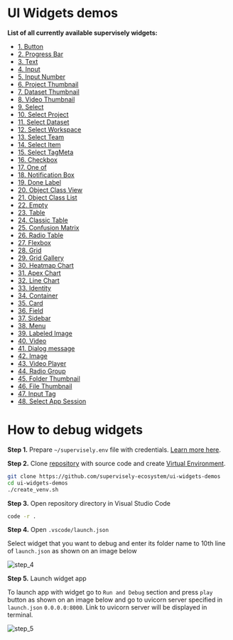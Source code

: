 # UI Widgets demos

**List of all currently available supervisely widgets:**

  - [1. Button](/001_button/README.md)
  - [2. Progress Bar](/002_progress_bar/README.md)
  - [3. Text](/003_text/README.md)
  - [4. Input](/004_input/README.md)
  - [5. Input Number](/005_input_number/README.md)
  - [6. Project Thumbnail](/006_project_thumbnail/README.md)
  - [7. Dataset Thumbnail](/007_dataset_thumbnail/README.md)
  - [8. Video Thumbnail](/008_video_thumbnail/README.md)
  - [9. Select](/009_select/README.md)
  - [10. Select Project](/010_select_project/README.md)
  - [11. Select Dataset](/011_select_dataset/README.md)
  - [12. Select Workspace](/012_select_workspace/README.md)
  - [13. Select Team](/013_select_team/README.md)
  - [14. Select Item](/014_select_item/README.md)
  - [15. Select TagMeta](/015_select_tag_meta/README.md)
  - [16. Checkbox](/016_checkbox/README.md)
  - [17. One of](/017_one_of/README.md)
  - [18. Notification Box](/018_notification_box/README.md)
  - [19. Done Label](/019_done_label/README.md)
  - [20. Object Class View](/020_object_class_view/README.md)
  - [21. Object Class List](/021_object_classes_list/README.md)
  - [22. Empty](/022_empty/README.md)
  - [23. Table](/023_table/README.md)
  - [24. Classic Table](/024_classic_table/README.md)
  - [25. Confusion Matrix](/025_confusion_matrix/README.md)
  - [26. Radio Table](/026_radio_table/README.md)
  - [27. Flexbox](/027_flexbox/README.md)
  - [28. Grid](/028_grid/README.md)
  - [29. Grid Gallery](/029_grid_gallery/README.md)
  - [30. Heatmap Chart](/030_heatmap_chart/README.md)
  - [31. Apex Chart](/031_apex_chart/README.md)
  - [32. Line Chart](/032_line_chart/README.md)
  - [33. Identity](/033_identity/README.md)
  - [34. Container](/034_container/README.md)
  - [35. Card](/035_card/README.md)
  - [36. Field](/036_field/README.md)
  - [37. Sidebar](/037_sidebar/README.md)
  - [38. Menu](/038_menu/README.md)
  - [39. Labeled Image](/039_labeled_image/README.md)
  - [40. Video](/040_video/README.md)
  - [41. Dialog message](/041_dialog_message/README.md)
  - [42. Image](/042_image/README.md)
  - [43. Video Player](/043_video_player/README.md)
  - [44. Radio Group](/044_radio_group/README.md)
  - [45. Folder Thumbnail](/045_folder_thumbnail/README.md)
  - [46. File Thumbnail](/046_file_thumbnail/README.md)
  - [47. Input Tag](/047_input_tag/README.md)
  - [48. Select App Session](/048_select_app_session/README.md)

# How to debug widgets

**Step 1.** Prepare `~/supervisely.env` file with credentials. [Learn more here](https://developer.supervise.ly/getting-started/basics-of-authentication#how-to-use-in-python).

**Step 2.** Clone [repository](https://github.com/supervisely-ecosystem/ui-widgets-demos) with source code and create [Virtual Environment](https://docs.python.org/3/library/venv.html).

```bash
git clone https://github.com/supervisely-ecosystem/ui-widgets-demos
cd ui-widgets-demos
./create_venv.sh
```

**Step 3.** Open repository directory in Visual Studio Code

```bash
code -r .
```

**Step 4.** Open `.vscode/launch.json`

Select widget that you want to debug and enter its folder name to 10th line of `launch.json` as shown on an image below

![step_4](https://user-images.githubusercontent.com/48913536/202445858-0b381d46-d122-41c7-bb06-2fdf1a48b5e6.png)

**Step 5.** Launch widget app

To launch app with widget go to `Run and Debug` section and press `play` button as shown on an image below and go to uvicorn server specified in `launch.json` `0.0.0.0:8000`. Link to uvicorn server will be displayed in terminal.

![step_5](https://user-images.githubusercontent.com/48913536/202445868-12c35bae-f372-4a19-b01c-0b9e9ea38c0d.png)

